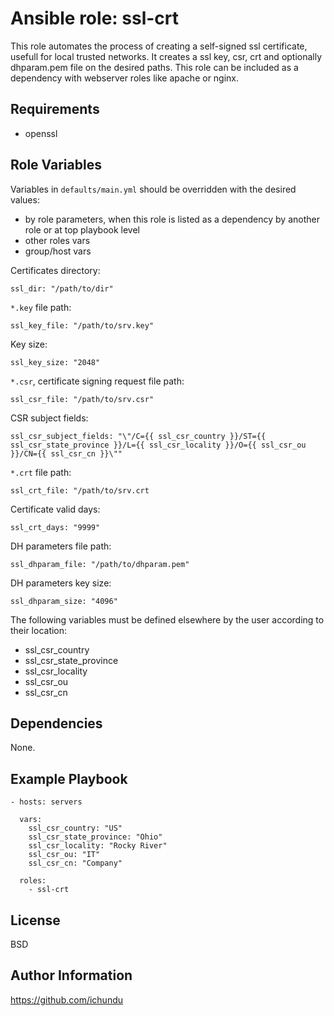 Ansible role: ssl-crt
=====================

This role automates the process of creating a self-signed ssl certificate, usefull for local trusted networks. It creates a ssl key, csr, crt and optionally dhparam.pem file on the desired paths. This role can be included as a dependency with webserver roles like apache or nginx.

Requirements
------------

- openssl

Role Variables
--------------

Variables in `defaults/main.yml` should be overridden with the desired values:

- by role parameters, when this role is listed as a dependency by another role or at top playbook level
- other roles vars
- group/host vars

Certificates directory:

	ssl_dir: "/path/to/dir"

`*.key` file path:

	ssl_key_file: "/path/to/srv.key"

Key size:

	ssl_key_size: "2048"

`*.csr`, certificate signing request file path:

	ssl_csr_file: "/path/to/srv.csr"

CSR subject fields:

	ssl_csr_subject_fields: "\"/C={{ ssl_csr_country }}/ST={{ ssl_csr_state_province }}/L={{ ssl_csr_locality }}/O={{ ssl_csr_ou }}/CN={{ ssl_csr_cn }}\""

`*.crt` file path:

	ssl_crt_file: "/path/to/srv.crt

Certificate valid days:

	ssl_crt_days: "9999"

DH parameters file path:

	ssl_dhparam_file: "/path/to/dhparam.pem"

DH parameters key size:

	ssl_dhparam_size: "4096"

The following variables must be defined elsewhere by the user according to their location:

- ssl_csr_country
- ssl_csr_state_province
- ssl_csr_locality
- ssl_csr_ou
- ssl_csr_cn

Dependencies
------------

None.

Example Playbook
----------------

	- hosts: servers

	  vars:
	    ssl_csr_country: "US"
	    ssl_csr_state_province: "Ohio"
	    ssl_csr_locality: "Rocky River"
	    ssl_csr_ou: "IT"
	    ssl_csr_cn: "Company"

	  roles:
	    - ssl-crt

License
-------

BSD

Author Information
------------------

https://github.com/ichundu
